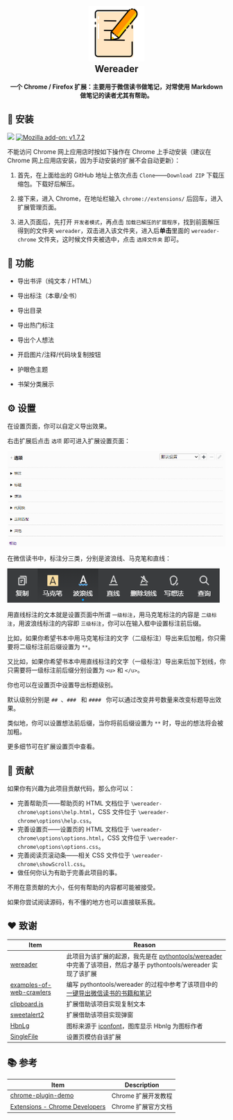 <h2 align="center"><img src="res/README/icon128.png" height="128"><br>Wereader</h2>

<p align="center"><strong>一个 Chrome / Firefox 扩展：主要用于微信读书做笔记，对常使用 Markdown 做笔记的读者尤其有帮助。</strong></p>

## 💾 安装

[![](https://img.shields.io/badge/Chrome%20web%20store-v2.12.0-brightgreen)](https://chrome.google.com/webstore/detail/%E5%BE%AE%E4%BF%A1%E8%AF%BB%E4%B9%A6%E7%AC%94%E8%AE%B0%E5%8A%A9%E6%89%8B/cmlenojlebcodibpdhmklglnbaghpdcg?hl=zh-CN) [![Mozilla add\-on: v1\.7\.2](https://img.shields.io/badge/Mozilla%20add--on-v1.7.2-brightgreen)](https://addons.mozilla.org/zh-CN/firefox/addon/%E5%BE%AE%E4%BF%A1%E8%AF%BB%E4%B9%A6%E7%AC%94%E8%AE%B0%E5%8A%A9%E6%89%8B/)

不能访问 Chrome 网上应用店时按如下操作在 Chrome 上手动安装（建议在 Chrome 网上应用店安装，因为手动安装的扩展不会自动更新）：

1. 首先，在上面给出的 GitHub 地址上依次点击 `Clone`——`Download ZIP` 下载压缩包。下载好后解压。

2. 接下来，进入 Chrome，在地址栏输入 `chrome://extensions/` 后回车，进入扩展管理页面。

3. 进入页面后，先打开 `开发者模式`，再点击 `加载已解压的扩展程序`，找到前面解压得到的文件夹 `wereader`，双击进入该文件夹，进入后**单击**里面的 `wereader-chrome` 文件夹，这时候文件夹被选中，点击 `选择文件夹` 即可。

## 🚚 功能

- 导出书评（纯文本 / HTML）

- 导出标注（本章/全书）

- 导出目录

- 导出热门标注

- 导出个人想法

- 开启图片/注释/代码块复制按钮

- 护眼色主题

- 书架分类展示

## ⚙️ 设置

在设置页面，你可以自定义导出效果。

右击扩展后点击 `选项` 即可进入扩展设置页面：

![img](res/README/options.png)

在微信读书中，标注分三类，分别是波浪线、马克笔和直线：

![mark](res/README/mark.png)

用直线标注的文本就是设置页面中所谓 `一级标注`，用马克笔标注的内容是 `二级标注`，用波浪线标注的内容即 `三级标注`，你可以在输入框中设置标注前后缀。

比如，如果你希望书本中用马克笔标注的文字（二级标注）导出来后加粗，你只需要将二级标注前后缀设置为 `**`。

又比如，如果你希望书本中用直线标注的文字（一级标注）导出来后加下划线，你只需要将一级标注前后缀分别设置为 `<u>` 和 `</u>`。

你也可以在设置页中设置导出标题级别。

默认级别分别是 `## `、`### ` 和 `#### ` 你可以通过改变井号数量来改变标题导出效果。

类似地，你可以设置想法前后缀，当你将前后缀设置为 `**` 时，导出的想法将会被加粗。

更多细节可在扩展设置页中查看。

## 👋 贡献

如果你有兴趣为此项目贡献代码，那么你可以：

- 完善帮助页——帮助页的 HTML 文档位于 `\wereader-chrome\options\help.html`，CSS 文件位于 `\wereader-chrome\options\help.css`。
- 完善设置页——设置页的 HTML 文档位于 `\wereader-chrome\options\options.html`，CSS 文件位于 `\wereader-chrome\options\options.css`。
- 完善阅读页滚动条——相关 CSS 文件位于 `\wereader-chrome\showScroll.css`。
- 做任何你认为有助于完善此项目的事。

不用在意贡献的大小，任何有帮助的内容都可能被接受。

如果你尝试阅读源码，有不懂的地方也可以直接联系我。

## ❤️ 致谢

| Item                                                        | Reason           |
| ------------------------------------------------------------ | ----------------- |
| [wereader](https://github.com/arry-lee/wereader)             | 此项目为该扩展的起源，我先是在 [pythontools/wereader](https://github.com/liuhao326/pythontools/tree/master/wereader) 中完善了该项目，然后才基于 pythontools/wereader 实现了该扩展 |
| [examples-of-web-crawlers](https://github.com/shengqiangzhang/examples-of-web-crawlers) | 编写 pythontools/wereader 的过程中参考了该项目中的[一键导出微信读书的书籍和笔记](https://github.com/shengqiangzhang/examples-of-web-crawlers/tree/master/12.%E4%B8%80%E9%94%AE%E5%AF%BC%E5%87%BA%E5%BE%AE%E4%BF%A1%E8%AF%BB%E4%B9%A6%E7%9A%84%E4%B9%A6%E7%B1%8D%E5%92%8C%E7%AC%94%E8%AE%B0) |
| [clipboard.js](https://github.com/zenorocha/clipboard.js)    | 扩展借助该项目实现复制文本   |
| [sweetalert2](https://github.com/sweetalert2/sweetalert2)    | 扩展借助该项目实现弹窗      |
| [HbnLg](https://www.iconfont.cn/user/detail?spm=a313x.7781069.1998910419.dcc7d6115&userViewType=collections&uid=4451423) | 图标来源于 [iconfont](https://www.iconfont.cn/collections/index?spm=a313x.7781069.1998910419.3)，图库显示 Hbnlg 为图标作者 |
| [SingleFile](https://github.com/gildas-lormeau/SingleFile) | 设置页模仿自该扩展 |

## 📚 参考

| Item                                                         | Description         |
| ------------------------------------------------------------ | ------------------- |
| [chrome-plugin-demo](https://github.com/sxei/chrome-plugin-demo) | Chrome 扩展开发教程 |
| [Extensions - Chrome Developers](https://developer.chrome.com/docs/extensions/) | Chrome 扩展官方文档 |

